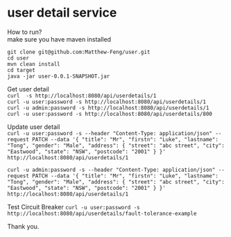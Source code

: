 # user detail service
How to run?  
make sure you have maven installed

`git clone git@github.com:Matthew-Feng/user.git`  
`cd user`  
`mvn clean install`  
`cd target`  
`java -jar user-0.0.1-SNAPSHOT.jar`

Get user detail  
`curl  -s http://localhost:8080/api/userdetails/1`  
`curl -u user:password -s http://localhost:8080/api/userdetails/1`  
`curl -u admin:password -s http://localhost:8080/api/userdetails/1`  
`curl -u user:password -s http://localhost:8080/api/userdetails/800`  



Update user detail  
`curl -u user:password -s --header "Content-Type: application/json" --request PATCH --data '{ "title": "Mr", "firstn": "Luke", "lastname": "Tong", "gender": "Male", "address": { "street": "abc street", "city": "Eastwood", "state": "NSW", "postcode": "2001" } }' http://localhost:8080/api/userdetails/1`  

`curl -u admin:password -s --header "Content-Type: application/json" --request PATCH --data '{ "title": "Mr", "firstn": "Luke", "lastname": "Tong", "gender": "Male", "address": { "street": "abc street", "city": "Eastwood", "state": "NSW", "postcode": "2001" } }' http://localhost:8080/api/userdetails/1`

Test Circuit  Breaker 
`curl -u user:password -s http://localhost:8080/api/userdetails/fault-tolerance-example`  

Thank you.

